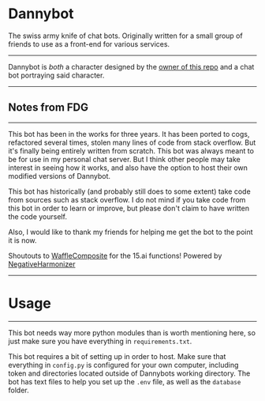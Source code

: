 # Dannybot

The swiss army knife of chat bots. Originally written for a small group of friends to use as a front-end for various services.

---

Dannybot is *both* a character designed by the [owner of this repo](https://www.youtube.com/channel/UCvFaYPlNH5xA8u6EETrdbtg) and a chat bot portraying said character.

---
## Notes from FDG
---

This bot has been in the works for three years. It has been ported to cogs, refactored several times, stolen many lines of code from stack overflow. But it's finally being entirely written from scratch. This bot was always meant to be for use in my personal chat server. But I think other people may take interest in seeing how it works, and also have the option to host their own modified versions of Dannybot.

This bot has historically (and probably still does to some extent) take code from sources such as stack overflow. I do not mind if you take code from this bot in order to learn or improve, but please don't claim to have written the code yourself.

Also, I would like to thank my friends for helping me get the bot to the point it is now.

Shoutouts to [WaffleComposite](https://github.com/wafflecomposite) for the 15.ai functions!
Powered by [NegativeHarmonizer](https://github.com/lukemcraig/NegativeHarmonizer)

---
# Usage
---

This bot needs way more python modules than is worth mentioning here, so just make sure you have everything in `requirements.txt`.

This bot requires a bit of setting up in order to host.
Make sure that everything in `config.py` is configured for your own computer, including token and directories located outside of Dannybots working directory.
The bot has text files to help you set up the `.env` file, as well as the `database` folder.
